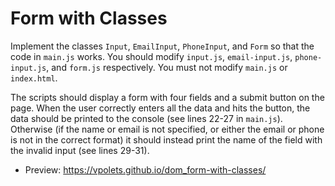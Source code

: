 # Form with Classes

Implement the classes `Input`, `EmailInput`, `PhoneInput`, and `Form` so that the code in `main.js` works. You should modify `input.js`, `email-input.js`, `phone-input.js`, and `form.js` respectively. You must not modify `main.js` or `index.html`.

The scripts should display a form with four fields and a submit button on the page. When the user correctly enters all the data and hits the button, the data should be printed to the console (see lines 22-27 in `main.js`). Otherwise (if the name or email is not specified, or either the email or phone is not in the correct format) it should instead print the name of the field with the invalid input (see lines 29-31).

- Preview: https://vpolets.github.io/dom_form-with-classes/